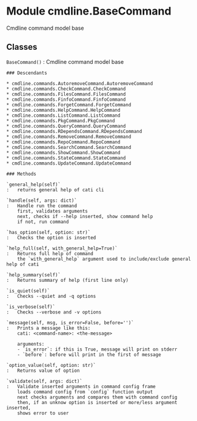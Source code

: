 Module cmdline.BaseCommand
==========================
Cmdline command model base

Classes
-------

`BaseCommand()`
:   Cmdline command model base

    ### Descendants

    * cmdline.commands.AutoremoveCommand.AutoremoveCommand
    * cmdline.commands.CheckCommand.CheckCommand
    * cmdline.commands.FilesCommand.FilesCommand
    * cmdline.commands.FinfoCommand.FinfoCommand
    * cmdline.commands.ForgetCommand.ForgetCommand
    * cmdline.commands.HelpCommand.HelpCommand
    * cmdline.commands.ListCommand.ListCommand
    * cmdline.commands.PkgCommand.PkgCommand
    * cmdline.commands.QueryCommand.QueryCommand
    * cmdline.commands.RDependsCommand.RDependsCommand
    * cmdline.commands.RemoveCommand.RemoveCommand
    * cmdline.commands.RepoCommand.RepoCommand
    * cmdline.commands.SearchCommand.SearchCommand
    * cmdline.commands.ShowCommand.ShowCommand
    * cmdline.commands.StateCommand.StateCommand
    * cmdline.commands.UpdateCommand.UpdateCommand

    ### Methods

    `general_help(self)`
    :   returns general help of cati cli

    `handle(self, args: dict)`
    :   Handle run the command
        first, validates arguments
        next, checks if --help inserted, show command help
        if not, run command

    `has_option(self, option: str)`
    :   Checks the option is inserted

    `help_full(self, with_general_help=True)`
    :   Returns full help of command
        the `with_general_help` argument used to include/exclude general help of cati

    `help_summary(self)`
    :   Returns summary of help (first line only)

    `is_quiet(self)`
    :   Checks --quiet and -q options

    `is_verbose(self)`
    :   Checks --verbose and -v options

    `message(self, msg, is_error=False, before='')`
    :   Prints a message like this:
        cati: <command-name>: <the-message>
        
        arguments:
        - `is_error`: if this is True, message will print on stderr
        - `before`: before will print in the first of message

    `option_value(self, option: str)`
    :   Returns value of option

    `validate(self, args: dict)`
    :   Validate inserted arguments in command config frame
        loads command config from `config` function output
        next checks arguments and compares them with command config
        then, if an unknow option is inserted or more/less argument inserted,
        shows error to user